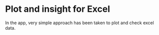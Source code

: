# Plot and insight for Excel

In the app, very simple approach has been taken to plot and check excel data. 